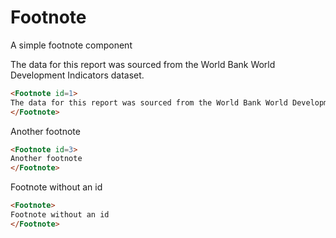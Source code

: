 <script>
    // Due to the location that Evidence builds the site, we need to hop up many directories to get to root
    import Footnote from "../../../../../src/lib/ui/Footnote.svelte";
</script>

# Footnote
A simple footnote component
<br/>

<Footnote id=1>
The data for this report was sourced from the World Bank World Development Indicators dataset.
</Footnote>

```html
<Footnote id=1>
The data for this report was sourced from the World Bank World Development Indicators dataset.
</Footnote>
```

<Footnote id=3>
Another footnote
</Footnote>

```html
<Footnote id=3>
Another footnote
</Footnote>
```

<Footnote>
Footnote without an id
</Footnote>

```html
<Footnote>
Footnote without an id
</Footnote>
```